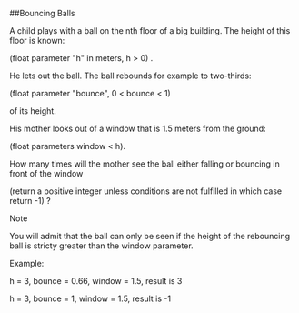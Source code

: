 
##Bouncing Balls

A child plays with a ball on the nth floor of a big building. The height of this floor is known:

(float parameter "h" in meters, h > 0) .

He lets out the ball. The ball rebounds for example to two-thirds:

(float parameter "bounce", 0 < bounce < 1)

of its height.

His mother looks out of a window that is 1.5 meters from the ground:

(float parameters window < h).

How many times will the mother see the ball either falling or bouncing in front of the window

(return a positive integer unless conditions are not fulfilled in which case return -1) ?

Note

You will admit that the ball can only be seen if the height of the rebouncing ball is stricty greater than the window parameter.

Example:

h = 3, bounce = 0.66, window = 1.5, result is 3

h = 3, bounce = 1, window = 1.5, result is -1
